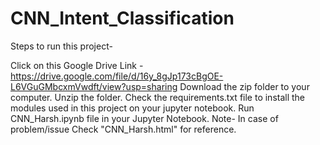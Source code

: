 # CNN_Intent_Classification
Steps to run this project-

Click on this Google Drive Link - https://drive.google.com/file/d/16y_8gJp173cBgOE-L6VGuGMbcxmVwdft/view?usp=sharing
Download the zip folder to your computer.
Unzip the folder.
Check the requirements.txt file to install the modules used in this project on your jupyter notebook.
Run CNN_Harsh.ipynb file in your Jupyter Notebook.
Note- In case of problem/issue Check "CNN_Harsh.html" for reference.
